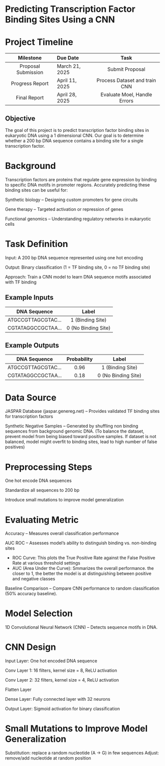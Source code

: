 # Predicting Transcription Factor Binding Sites Using a CNN

# Project Timeline

| Milestone          |  Due Date       |  Task                         |
|:------------------:|:----------------|:-----------------------------:|
|Proposal Submission | March 21, 2025  |Submit Proposal                |
|Progress Report     | April 11, 2025  | Process Dataset and train CNN |
|Final Report        | April 28, 2025  | Evaluate Moel, Handle Errors  |

## Objective

The goal of this project is to predict transcription factor binding sites in eukaryotic DNA using a 1 dimensional CNN. Our goal is to determine whether a 200 bp DNA sequence contains a binding site for a single transcription factor.

# Background

Transcription factors are proteins that regulate gene expression by binding to specific DNA motifs in promoter regions. Accurately predicting these binding sites can be useful for:

Synthetic biology – Designing custom promoters for gene circuits

Gene therapy – Targeted activation or repression of genes

Functional genomics – Understanding regulatory networks in eukaryotic cells

# Task Definition

Input: A 200 bp DNA sequence represented using one hot encoding

Output: Binary classification (1 = TF binding site, 0 = no TF binding site)

Approach: Train a CNN model to learn DNA sequence motifs associated with TF binding


## Example Inputs

| DNA Sequence       | Label              |
|--------------------|:------------------:|
| ATGCCGTTAGCGTAC... | 1 (Binding Site)   | 
| CGTATAGGCCGCTAA... | 0 (No Binding Site)| 

## Example Outputs


| DNA Sequence       | Probability        | Label              | 
|--------------------|:------------------:|:------------------:|
| ATGCCGTTAGCGTAC... |     0.96           | 1 (Binding Site)   | 
| CGTATAGGCCGCTAA... |     0.18           | 0 (No Binding Site)| 

# Data Source

JASPAR Database (jaspar.genereg.net) – Provides validated TF binding sites for transcription factors

Synthetic Negative Samples – Generated by shuffling non binding sequences from background genomic DNA. (To balance the dataset, prevent model from being biased toward positive samples. If dataset is not balanced, model might overfit to binding sites, lead to high number of false positives)


# Preprocessing Steps

One hot encode DNA sequences

Standardize all sequences to 200 bp 

Introduce small mutations to improve model generalization


# Evaluating Metric

Accuracy – Measures overall classification performance

AUC ROC – Assesses model’s ability to distinguish binding vs. non-binding sites
  - ROC Curve: This plots the True Positive Rate against the False Positive Rate at various threshold settings
  - AUC (Area Under the Curve): Smmarizes the overall performance. the closer to 1, the better the model is at distinguishing between positive and negative classes

Baseline Comparison – Compare CNN performance to random classification (50% accuracy baseline).


# Model Selection

1D Convolutional Neural Network (CNN) – Detects sequence motifs in DNA.

# CNN Design

Input Layer: One hot encoded DNA sequence

Conv Layer 1: 16 filters, kernel size = 8, ReLU activation

Conv Layer 2: 32 filters, kernel size = 4, ReLU activation

Flatten Layer

Dense Layer: Fully connected layer with 32 neurons

Output Layer: Sigmoid activation for binary classification

# Small Mutations to Improve Model Generalization
Substitution: replace a random nucleotide (A -> G) in few sequences
Adjust: remove/add nucleotide at random position


